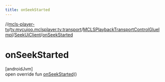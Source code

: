 ```yaml
---
title: onSeekStarted
---
```

//[mcls-player-tv](../../../../index.html)/[tv.mycujoo.mclsplayer.tv.transport](../../index.html)/[MCLSPlaybackTransportControlGlueImpl](../index.html)/[SeekUiClient](index.html)/[onSeekStarted](on-seek-started.html)



# onSeekStarted



[androidJvm]\
open override fun [onSeekStarted](on-seek-started.html)()




